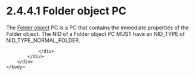 <html dir="LTR" xmlns:mshelp="http://msdn.microsoft.com/mshelp" xmlns:ddue="http://ddue.schemas.microsoft.com/authoring/2003/5" xmlns:xlink="http://www.w3.org/1999/xlink" xmlns:tool="http://www.microsoft.com/tooltip">
    <head>
        <meta http-equiv="Content-Type" content="text/html; CHARSET=utf-8"></meta>
        <meta name="save" content="history"></meta>
        <title>2.4.4.1 Folder object PC</title>
        <xml>
            <mshelp:toctitle title="2.4.4.1 Folder object PC"></mshelp:toctitle>
            <mshelp:rltitle title="[MS-PST]: Folder object PC"></mshelp:rltitle>
            <mshelp:keyword index="A" term="2cdb6e46-61b9-4426-af1e-e0c7bd889293"></mshelp:keyword>
            <mshelp:attr name="DCSext.ContentType" value="open specification"></mshelp:attr>
            <mshelp:attr name="AssetID" value="2cdb6e46-61b9-4426-af1e-e0c7bd889293"></mshelp:attr>
            <mshelp:attr name="TopicType" value="kbRef"></mshelp:attr>
            <mshelp:attr name="DCSext.Title" value="[MS-PST]: Folder object PC" />
        </xml>
    </head>
    <body>
        <div id="header">
            <h1 class="heading">2.4.4.1 Folder object PC</h1>
        </div>
        <div id="mainSection">
            <div id="mainBody">
                <div id="allHistory" class="saveHistory"></div>
                <div id="sectionSection0" class="section" name="collapseableSection">
                    

<p>The <a href="08220cc9-69b1-4072-a2e7-2a0ff201d505.md#gt_0682daa7-c1b8-419b-8a32-6048833d0b72">Folder
object</a> PC is a PC that contains the immediate properties of the Folder
object. The NID of a Folder object PC MUST have an NID_TYPE of
NID_TYPE_NORMAL_FOLDER.</p>


                </div>
            </div>
        </div>
    </body>
</html>